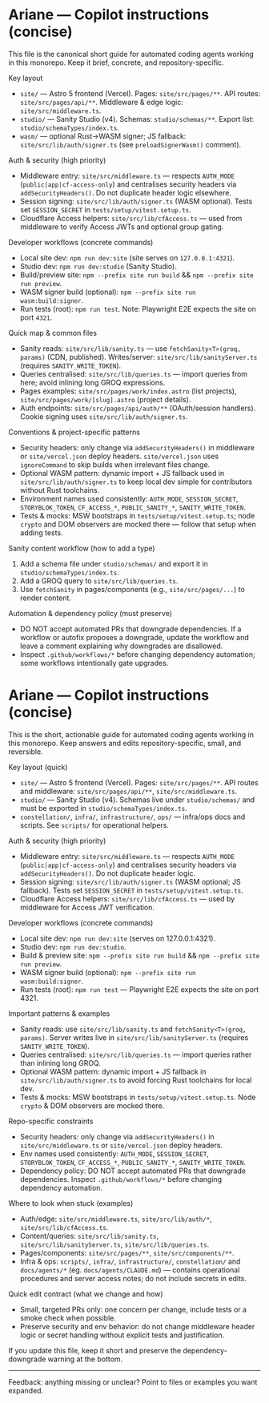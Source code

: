 # Ariane — Copilot instructions (concise)

This file is the canonical short guide for automated coding agents working in this monorepo. Keep it brief, concrete, and repository-specific.

Key layout

- `site/` — Astro 5 frontend (Vercel). Pages: `site/src/pages/**`. API routes: `site/src/pages/api/**`. Middleware & edge logic: `site/src/middleware.ts`.
- `studio/` — Sanity Studio (v4). Schemas: `studio/schemas/**`. Export list: `studio/schemaTypes/index.ts`.
- `wasm/` — optional Rust→WASM signer; JS fallback: `site/src/lib/auth/signer.ts` (see `preloadSignerWasm()` comment).

Auth & security (high priority)

- Middleware entry: `site/src/middleware.ts` — respects `AUTH_MODE` (`public|app|cf-access-only`) and centralises security headers via `addSecurityHeaders()`. Do not duplicate header logic elsewhere.
- Session signing: `site/src/lib/auth/signer.ts` (WASM optional). Tests set `SESSION_SECRET` in `tests/setup/vitest.setup.ts`.
- Cloudflare Access helpers: `site/src/lib/cfAccess.ts` — used from middleware to verify Access JWTs and optional group gating.

Developer workflows (concrete commands)

- Local site dev: `npm run dev:site` (site serves on `127.0.0.1:4321`).
- Studio dev: `npm run dev:studio` (Sanity Studio).
- Build/preview site: `npm --prefix site run build` && `npm --prefix site run preview`.
- WASM signer build (optional): `npm --prefix site run wasm:build:signer`.
- Run tests (root): `npm run test`. Note: Playwright E2E expects the site on port `4321`.

Quick map & common files

- Sanity reads: `site/src/lib/sanity.ts` — use `fetchSanity<T>(groq, params)` (CDN, published). Writes/server: `site/src/lib/sanityServer.ts` (requires `SANITY_WRITE_TOKEN`).
- Queries centralised: `site/src/lib/queries.ts` — import queries from here; avoid inlining long GROQ expressions.
- Pages examples: `site/src/pages/work/index.astro` (list projects), `site/src/pages/work/[slug].astro` (project details).
- Auth endpoints: `site/src/pages/api/auth/**` (OAuth/session handlers). Cookie signing uses `site/src/lib/auth/signer.ts`.

Conventions & project-specific patterns

- Security headers: only change via `addSecurityHeaders()` in middleware or `site/vercel.json` deploy headers. `site/vercel.json` uses `ignoreCommand` to skip builds when irrelevant files change.
- Optional WASM pattern: dynamic import + JS fallback used in `site/src/lib/auth/signer.ts` to keep local dev simple for contributors without Rust toolchains.
- Environment names used consistently: `AUTH_MODE`, `SESSION_SECRET`, `STORYBLOK_TOKEN`, `CF_ACCESS_*`, `PUBLIC_SANITY_*`, `SANITY_WRITE_TOKEN`.
- Tests & mocks: MSW bootstraps in `tests/setup/vitest.setup.ts`; node `crypto` and DOM observers are mocked there — follow that setup when adding tests.

Sanity content workflow (how to add a type)

1. Add a schema file under `studio/schemas/` and export it in `studio/schemaTypes/index.ts`.
2. Add a GROQ query to `site/src/lib/queries.ts`.
3. Use `fetchSanity` in pages/components (e.g., `site/src/pages/...`) to render content.

Automation & dependency policy (must preserve)

- DO NOT accept automated PRs that downgrade dependencies. If a workflow or autofix proposes a downgrade, update the workflow and leave a comment explaining why downgrades are disallowed.
- Inspect `.github/workflows/*` before changing dependency automation; some workflows intentionally gate upgrades.

# Ariane — Copilot instructions (concise)

This is the short, actionable guide for automated coding agents working in this monorepo. Keep answers and edits repository-specific, small, and reversible.

Key layout (quick)
- `site/` — Astro 5 frontend (Vercel). Pages: `site/src/pages/**`. API routes and middleware: `site/src/pages/api/**`, `site/src/middleware.ts`.
- `studio/` — Sanity Studio (v4). Schemas live under `studio/schemas/` and must be exported in `studio/schemaTypes/index.ts`.
- `constellation/`, `infra/`, `infrastructure/`, `ops/` — infra/ops docs and scripts. See `scripts/` for operational helpers.

Auth & security (high priority)
- Middleware entry: `site/src/middleware.ts` — respects `AUTH_MODE` (`public|app|cf-access-only`) and centralises security headers via `addSecurityHeaders()`. Do not duplicate header logic.
- Session signing: `site/src/lib/auth/signer.ts` (WASM optional; JS fallback). Tests set `SESSION_SECRET` in `tests/setup/vitest.setup.ts`.
- Cloudflare Access helpers: `site/src/lib/cfAccess.ts` — used by middleware for Access JWT verification.

Developer workflows (concrete commands)
- Local site dev: `npm run dev:site` (serves on 127.0.0.1:4321).
- Studio dev: `npm run dev:studio`.
- Build & preview site: `npm --prefix site run build` && `npm --prefix site run preview`.
- WASM signer build (optional): `npm --prefix site run wasm:build:signer`.
- Run tests (root): `npm run test` — Playwright E2E expects the site on port 4321.

Important patterns & examples
- Sanity reads: use `site/src/lib/sanity.ts` and `fetchSanity<T>(groq, params)`. Server writes live in `site/src/lib/sanityServer.ts` (requires `SANITY_WRITE_TOKEN`).
- Queries centralised: `site/src/lib/queries.ts` — import queries rather than inlining long GROQ.
- Optional WASM pattern: dynamic import + JS fallback in `site/src/lib/auth/signer.ts` to avoid forcing Rust toolchains for local dev.
- Tests & mocks: MSW bootstraps in `tests/setup/vitest.setup.ts`. Node `crypto` & DOM observers are mocked there.

Repo-specific constraints
- Security headers: only change via `addSecurityHeaders()` in `site/src/middleware.ts` or `site/vercel.json` deploy headers.
- Env names used consistently: `AUTH_MODE`, `SESSION_SECRET`, `STORYBLOK_TOKEN`, `CF_ACCESS_*`, `PUBLIC_SANITY_*`, `SANITY_WRITE_TOKEN`.
- Dependency policy: DO NOT accept automated PRs that downgrade dependencies. Inspect `.github/workflows/*` before changing dependency automation.

Where to look when stuck (examples)
- Auth/edge: `site/src/middleware.ts`, `site/src/lib/auth/*`, `site/src/lib/cfAccess.ts`.
- Content/queries: `site/src/lib/sanity.ts`, `site/src/lib/sanityServer.ts`, `site/src/lib/queries.ts`.
- Pages/components: `site/src/pages/**`, `site/src/components/**`.
- Infra & ops: `scripts/`, `infra/`, `infrastructure/`, `constellation/` and `docs/agents/*` (eg. `docs/agents/CLAUDE.md`) — contains operational procedures and server access notes; do not include secrets in edits.

Quick edit contract (what we change and how)
- Small, targeted PRs only: one concern per change, include tests or a smoke check when possible.
- Preserve security and env behavior: do not change middleware header logic or secret handling without explicit tests and justification.

If you update this file, keep it short and preserve the dependency-downgrade warning at the bottom.

---

Feedback: anything missing or unclear? Point to files or examples you want expanded.
